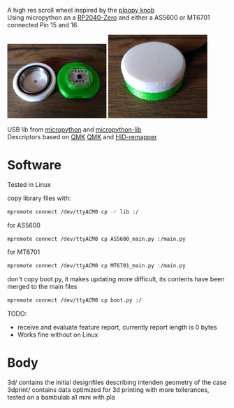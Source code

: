A high res scroll wheel inspired by the [ploopy knob](https://github.com/ploopyco/knob) \
Using micropython an a [RP2040-Zero](https://www.waveshare.com/wiki/RP2040-Zero) and either a AS5600 or MT6701 connected Pin 15 and 16.

<img src="img/parts.jpeg" width=45%>
<img src="img/assambled.jpeg" width=45%>


USB lib from [micropython](https://docs.micropython.org/en/latest/library/machine.USBDevice.html) and [micropython-lib](https://github.com/micropython/micropython-lib/tree/master/micropython/usb) \
Descriptors based on [QMK](https://github.com/qmk/qmk_firmware/pull/24423/files#diff-9b81bdb526b5a64af607df29089326f9467bc3f12068661b20bc44bb6709d2f7R168) [QMK](https://github.com/eynsai/qmk_firmware/blob/b3a44e8e99787942e5d2f921ef449040ce3c9c4b/tmk_core/protocol/vusb/vusb.c#L527) and [HID-remapper](https://github.com/jfedor2/hid-remapper/blob/master/firmware/src/our_descriptor.cc#L82)

# Software
Tested in Linux

copy library files with:
``` bash
mpremote connect /dev/ttyACM0 cp -r lib :/
```
for AS5600
``` bash
mpremote connect /dev/ttyACM0 cp AS5600_main.py :/main.py
```

for MT6701
``` bash
mpremote connect /dev/ttyACM0 cp MT6701_main.py :/main.py
```

don't copy boot.py, it makes updating more difficult, its contents have been merged to the main files
``` bash
mpremote connect /dev/ttyACM0 cp boot.py :/
```

TODO:
- receive and evaluate feature report, currently report length is 0 bytes
 - Works fine without on Linux

# Body
3d/ contains the initial designfiles describing intenden geometry of the case \
3dprint/ contains data optimized for 3d printing with more tollerances, tested on a bambulab a1 mini with pla
